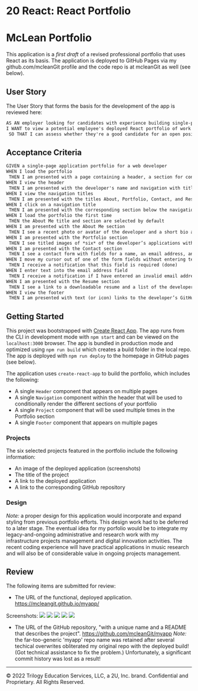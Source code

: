 # 20 React: React Portfolio

# McLean Portfolio

This application is a *first draft* of a revised professional portfolio that uses React as its basis. The application is deployed to GitHub Pages via my github.com/mcleanGit profile and the code repo is at mcleanGit as well (see below). 

## User Story
The User Story that forms the basis for the development of the app is reviewed here:
```md
AS AN employer looking for candidates with experience building single-page applications
I WANT to view a potential employee's deployed React portfolio of work samples
 SO THAT I can assess whether they're a good candidate for an open position
```

## Acceptance Criteria
```md
GIVEN a single-page application portfolio for a web developer
WHEN I load the portfolio
 THEN I am presented with a page containing a header, a section for content (Portfolio), and a footer
WHEN I view the header
 THEN I am presented with the developer's name and navigation with titles corresponding to different sections of the portfolio
WHEN I view the navigation titles
 THEN I am presented with the titles About, Portfolio, Contact, and Resume, and the title corresponding to the current section is highlighted
WHEN I click on a navigation title
 THEN I am presented with the corresponding section below the navigation without the page reloading and that title is highlighted
WHEN I load the portfolio the first time
 THEN the About Me title and section are selected by default
WHEN I am presented with the About Me section
 THEN I see a recent photo or avatar of the developer and a short bio about them
WHEN I am presented with the Portfolio section
 THEN I see titled images of *six* of the developer’s applications with links to both the deployed applications and the corresponding GitHub repository
WHEN I am presented with the Contact section
 THEN I see a contact form with fields for a name, an email address, and a message
WHEN I move my cursor out of one of the form fields without entering text
 THEN I receive a notification that this field is required (done)
WHEN I enter text into the email address field
 THEN I receive a notification if I have entered an invalid email address (done)
WHEN I am presented with the Resume section
 THEN I see a link to a downloadable resume and a list of the developer’s basic coding proficiencies, as well as the broader academic and administrative experience
WHEN I view the footer
 THEN I am presented with text (or icon) links to the developer’s GitHub and LinkedIn profiles, and their profile on a third platform (Academia.edu)
```

## Getting Started
This project was bootstrapped with [Create React App](https://github.com/facebook/create-react-app). The app runs from the CLI in development mode with `npm start` and can be viewed on the `localhost:3000` browser. The app is bundled in production mode and optimized using `npm run build` which creates a build folder in the local repo. The app is deployed with `npm run deploy` to the homepage in GitHub pages (see below).

The application uses `create-react-app` to build the portfolio, which includes the following:
* A single `Header` component that appears on multiple pages
* A single `Navigation` component within the header that will be used to conditionally render the different sections of your portfolio
* A single `Project` component that will be used multiple times in the Portfolio section
* A single `Footer` component that appears on multiple pages

### Projects
The six selected projects featured in the portfolio include the following information:
* An image of the deployed application (screenshots)
* The title of the project
* A link to the deployed application
* A link to the corresponding GitHub repository

### Design
*Note:* a proper design for this application would incorporate and expand styling from previous portfolio efforts. This design work had to be deferred to a later stage. The eventual idea for my porfolio would be to integrate my legacy-and-ongoing administrative and research work with my infrastructure projects management and digital innovation activities. The recent coding experience will have practical applications in music research and will also be of considerable value in ongoing projects management.

## Review

The following items are submitted for review:

* The URL of the functional, deployed application.
https://mcleangit.github.io/myapp/

Screenshots:
![](../../../McLeanPortfolio-About.png)
![](../../../McLeanPortfolio-Projects1-2.png)
![](../../../McLeanPortfolio-Projects3-4.png)
![](../../../McLeanPortfolio-Projects5-6.png)
![](../../../McLeanPortfolio-Resume.png)

* The URL of the GitHub repository, "with a unique name and a README that describes the project".
https://github.com/mcleanGit/myapp
*Note:* the far-too-generic 'myapp' repo name was retained after several techical overwrites obliterated my original repo with the deployed build! (Got technical assistance to fix the problem.) Unfortunately, a significant commit history was lost as a result!


- - -
© 2022 Trilogy Education Services, LLC, a 2U, Inc. brand. Confidential and Proprietary. All Rights Reserved.
